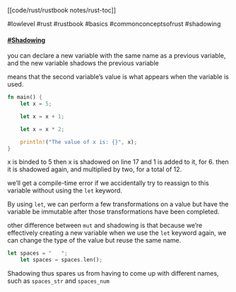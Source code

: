 [[code/rust/rustbook notes/rust-toc]]

#lowlevel #rust #rustbook #basics #commonconceptsofrust #shadowing

#### [#Shadowing](https://doc.rust-lang.org/book/ch03-01-variables-and-mutability.html#shadowing)

you can declare a new variable with the same name as a previous variable, and the new variable shadows the previous variable

means that the second variable’s value is what appears when the variable is used.  

```rust
fn main() {
    let x = 5;

    let x = x + 1;

    let x = x * 2;

    println!("The value of x is: {}", x);
}
```

x is binded to 5
then x is shadowed on line 17 and 1 is added to it, for  6.
then it is shadowed again, and multiplied by two, for a total of 12.  

we’ll get a compile-time error if we accidentally try to reassign to this variable without using the `let` keyword. 

By using `let`, we can perform a few transformations on a value but have the variable be immutable after those transformations have been completed.  

other difference between `mut` and shadowing is that because we’re effectively creating a new variable when we use the `let` keyword again, we can change the type of the value but reuse the same name. 

```rust
let spaces = "   ";
    let spaces = spaces.len();
```

Shadowing thus spares us from having to come up with different names, such as `spaces_str` and `spaces_num`